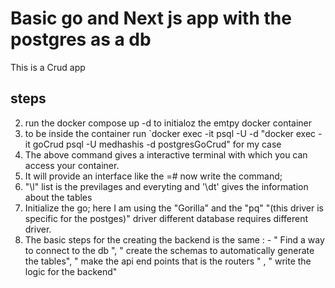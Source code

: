 # Basic go and Next js app with the postgres as a db

This is a Crud app

## steps

2. run the docker compose up -d to initialoz the emtpy docker container
3. to be inside the container run `docker exec -it <servicename> psql -U <user> -d <databasename> "docker exec -it goCrud psql -U medhashis -d postgresGoCrud" for my case 
4. The above command gives a interactive terminal with which you can access your container.
5. It will provide an interface like the <databasename>=# now write the command;
6. "\l" list is the previlages and everyting and '\dt' gives the information about the tables
7. Initialize the go; here I am using the "Gorilla" and the "pq" "(this driver is specific for the postges)" driver different database requires different driver.
8. The basic steps for the creating the backend is the same : - " Find a way to connect to the db ", " create the schemas to automatically generate the tables", " make the api end points that is the routers " , " write the logic for the backend"
